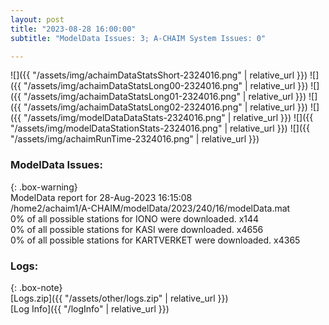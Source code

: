 ```yaml
---
layout: post
title: "2023-08-28 16:00:00"
subtitle: "ModelData Issues: 3; A-CHAIM System Issues: 0"

---
```


![]({{ "/assets/img/achaimDataStatsShort-2324016.png" | relative_url }})
![]({{ "/assets/img/achaimDataStatsLong00-2324016.png" | relative_url }})
![]({{ "/assets/img/achaimDataStatsLong01-2324016.png" | relative_url }})
![]({{ "/assets/img/achaimDataStatsLong02-2324016.png" | relative_url }})
![]({{ "/assets/img/modelDataDataStats-2324016.png" | relative_url }})
![]({{ "/assets/img/modelDataStationStats-2324016.png" | relative_url }})
![]({{ "/assets/img/achaimRunTime-2324016.png" | relative_url }})


### ModelData Issues:  
  
{: .box-warning}  
 ModelData report for 28-Aug-2023 16:15:08   
 /home2/achaim1/A-CHAIM/modelData/2023/240/16/modelData.mat   
 0% of all possible stations for IONO were downloaded. x144   
 0% of all possible stations for KASI were downloaded. x4656   
 0% of all possible stations for KARTVERKET were downloaded. x4365   
  


### Logs:  
  
{: .box-note}  
[Logs.zip]({{ "/assets/other/logs.zip" | relative_url }})  
[Log Info]({{ "/logInfo" | relative_url }})  
